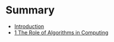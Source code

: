 # Summary

* [Introduction](README.md)
* [1 The  Role of Algorithms in Computing](Chapter_1_The_Role_of_Algorithms_in_Computing/problems.md)

